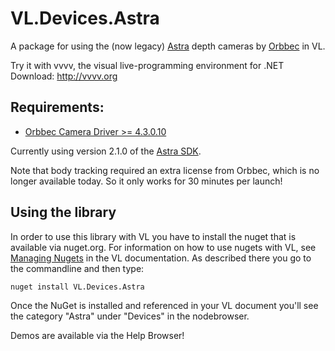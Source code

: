 # VL.Devices.Astra
A package for using the (now legacy) [Astra](https://www.orbbec.com/products/structured-light-camera/astra-series/) depth cameras by [Orbbec](https://www.orbbec.com/) in VL.

Try it with vvvv, the visual live-programming environment for .NET  
Download: http://vvvv.org

## Requirements:
* [Orbbec Camera Driver >= 4.3.0.10](https://www.orbbec.com/developers/astra-sdk/)

Currently using version 2.1.0 of the [Astra SDK](https://www.orbbec.com/developers/astra-sdk/).

Note that body tracking required an extra license from Orbbec, which is no longer available today. So it only works for 30 minutes per launch!

## Using the library
In order to use this library with VL you have to install the nuget that is available via nuget.org. For information on how to use nugets with VL, see [Managing Nugets](https://thegraybook.vvvv.org/reference/libraries/dependencies.html#manage-nugets) in the VL documentation. As described there you go to the commandline and then type:

    nuget install VL.Devices.Astra

Once the NuGet is installed and referenced in your VL document you'll see the category "Astra" under "Devices" in the nodebrowser. 

Demos are available via the Help Browser!

